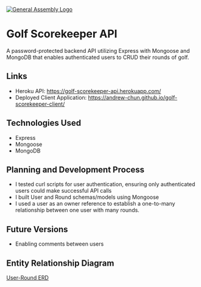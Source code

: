 [![General Assembly Logo](https://camo.githubusercontent.com/1a91b05b8f4d44b5bbfb83abac2b0996d8e26c92/687474703a2f2f692e696d6775722e636f6d2f6b6538555354712e706e67)](https://generalassemb.ly/education/web-development-immersive)

# Golf Scorekeeper API
A password-protected backend API utilizing Express with Mongoose and MongoDB that enables authenticated users to CRUD their rounds of golf.

## Links
- Heroku API: https://golf-scorekeeper-api.herokuapp.com/
- Deployed Client Application: https://andrew-chun.github.io/golf-scorekeeper-client/

## Technologies Used
- Express
- Mongoose
- MongoDB


## Planning and Development Process
- I tested curl scripts for user authentication, ensuring only authenticated users could make successful API calls
- I built User and Round schemas/models using Mongoose
- I used a user as an owner reference to establish a one-to-many relationship between one user with many rounds.

## Future Versions
- Enabling comments between users

## Entity Relationship Diagram
[User-Round ERD](https://i.imgur.com/wIjWYVo.png)
